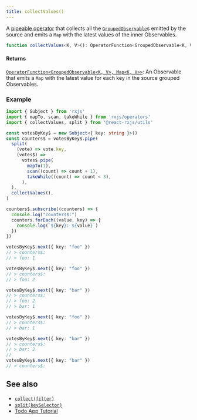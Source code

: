 ```yaml
---
title: collectValues()
---
```


A [pipeable operator] that collects all the [`GroupedObservable`]s emitted by
the source and emits a `Map` with the latest values of the inner Observables.

```ts
function collectValues<K, V>(): OperatorFunction<GroupedObservable<K, V>, Map<K, V>>
```

#### Returns

[`OperatorFunction<GroupedObservable<K, V>, Map<K, V>>`][OperatorFunction]: An Observable that 
emits a `Map` with the latest value for each key in the source grouped Observables.

### Example

```ts
import { Subject } from 'rxjs'
import { mapTo, scan, takeWhile } from 'rxjs/operators'
import { collectValues, split } from '@react-rxjs/utils'

const votesByKey$ = new Subject<{ key: string }>()
const counters$ = votesByKey$.pipe(
  split(
    (vote) => vote.key,
    (votes$) =>
      votes$.pipe(
        mapTo(1),
        scan((count) => count + 1),
        takeWhile((count) => count < 3),
      ),
  ),
  collectValues(),
)

counters$.subscribe((counters) => {
  console.log("counters$:")
  counters.forEach((value, key) => {
    console.log(`${key}: ${value}`)
  })
})

votesByKey$.next({ key: "foo" })
// > counters$:
// > foo: 1

votesByKey$.next({ key: "foo" })
// > counters$:
// > foo: 2

votesByKey$.next({ key: "bar" })
// > counters$:
// > foo: 2
// > bar: 1

votesByKey$.next({ key: "foo" })
// > counters$:
// > bar: 1

votesByKey$.next({ key: "bar" })
// > counters$:
// > bar: 2
//
votesByKey$.next({ key: "bar" })
// > counters$:
```

## See also
* [`collect(filter)`](collect)
* [`split(keySelector)`](split)
* [Todo App Tutorial](../../tutorial/todos#collecting-the-groupedobservables)

[pipeable operator]: https://rxjs.dev/guide/v6/pipeable-operators
[`GroupedObservable`]: https://rxjs-dev.firebaseapp.com/api/index/class/GroupedObservable
[OperatorFunction]: https://rxjs-dev.firebaseapp.com/api/index/interface/OperatorFunction